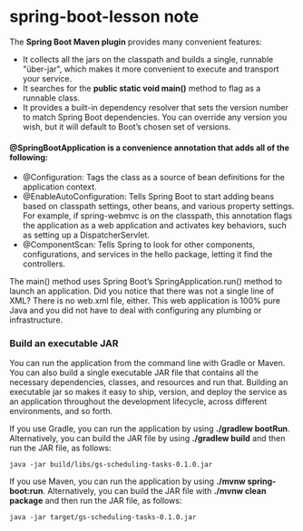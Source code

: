 # spring-boot-lesson note

The **Spring Boot Maven plugin** provides many convenient features:
- It collects all the jars on the classpath and builds a single, runnable "über-jar", which makes it more convenient to execute and transport your service.
- It searches for the **public static void main()** method to flag as a runnable class.
- It provides a built-in dependency resolver that sets the version number to match Spring Boot dependencies. You can override any version you wish, but it will default to Boot’s chosen set of versions.

#### @SpringBootApplication is a convenience annotation that adds all of the following:
- @Configuration: Tags the class as a source of bean definitions for the application context.
- @EnableAutoConfiguration: Tells Spring Boot to start adding beans based on classpath settings, other beans, and various property settings. 
For example, if spring-webmvc is on the classpath, this annotation flags the application as a web application and activates key behaviors, 
such as setting up a DispatcherServlet.
- @ComponentScan: Tells Spring to look for other components, configurations, and services in the hello package, letting it find the controllers.

The main() method uses Spring Boot’s SpringApplication.run() method to launch an application. Did you notice that there was not a single line of XML? There is no web.xml file, either. 
This web application is 100% pure Java and you did not have to deal with configuring any plumbing or infrastructure.

### Build an executable JAR

You can run the application from the command line with Gradle or Maven. You can also build a single executable JAR file that contains all the necessary dependencies, classes, and resources and run that. 
Building an executable jar so makes it easy to ship, version, and deploy the service as an application throughout the development lifecycle, across different environments, and so forth.

If you use Gradle, you can run the application by using **./gradlew bootRun**. Alternatively, you can build the JAR file by using **./gradlew build** and then run the JAR file, as follows:

```
java -jar build/libs/gs-scheduling-tasks-0.1.0.jar
```

If you use Maven, you can run the application by using **./mvnw spring-boot:run**. Alternatively, you can build the JAR file with **./mvnw clean package** and then run the JAR file, as follows:

```
java -jar target/gs-scheduling-tasks-0.1.0.jar
```